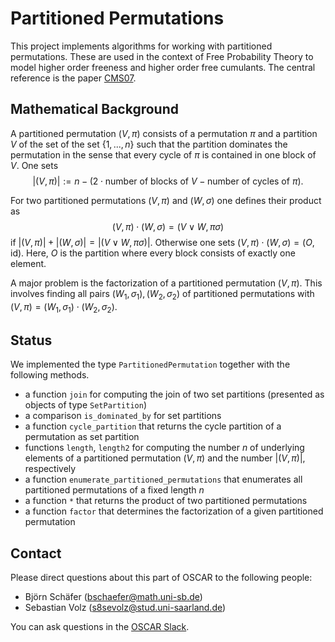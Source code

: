 # Partitioned Permutations

This project implements algorithms for working with partitioned permutations. These are used in the context of Free Probability Theory to model higher order freeness and higher order free cumulants. The central reference is the paper [CMS07](@cite).

## Mathematical Background

A partitioned permutation $(V, \pi)$ consists of a permutation $\pi$ and a partition $V$ of the set of the set $\{1, ..., n\}$ such that the partition dominates the permutation in the sense that every cycle of $\pi$ is contained in one block of $V$. One sets
$$|(V, \pi)| := n - ( 2 \cdot \text{number of blocks of } V - \text{number of cycles of } \pi).$$

For two partitioned permutations $(V, \pi)$ and $(W, \sigma)$ one defines their product as
$$(V, \pi) \cdot (W, \sigma) = (V \vee W, \pi \sigma)$$
if $|(V, \pi)| + |(W, \sigma)| = |(V \vee W, \pi \sigma)|$. Otherwise one sets $(V, \pi) \cdot (W, \sigma) = (O, \mathrm{id})$. Here, $O$ is the partition where every block consists of exactly one element.

A major problem is the factorization of a partitioned permutation $(V, \pi)$. This involves finding all pairs $(W_1, \sigma_1), (W_2, \sigma_2)$ of partitioned permutations with $(V, \pi) = (W_1, \sigma_1) \cdot (W_2, \sigma_2)$.

## Status

We implemented the type `PartitionedPermutation` together with the following methods.
- a function `join` for computing the join of two set partitions (presented as objects of type `SetPartition`)
- a comparison `is_dominated_by` for set partitions
- a function `cycle_partition` that returns the cycle partition of a permutation as set partition
- functions `length`, `length2` for computing the number $n$ of underlying elements of a partitioned permutation $(V, \pi)$ and the number $|(V, \pi)|$, respectively
- a function `enumerate_partitioned_permutations` that enumerates all partitioned permutations of a fixed length $n$
- a function `*` that returns the product of two partitioned permutations
- a function `factor` that determines the factorization of a given partitioned permutation

## Contact

Please direct questions about this part of OSCAR to the following people:
* Björn Schäfer (bschaefer@math.uni-sb.de)
* Sebastian Volz (s8sevolz@stud.uni-saarland.de)

You can ask questions in the [OSCAR Slack](https://www.oscar-system.org/community/#slack).
